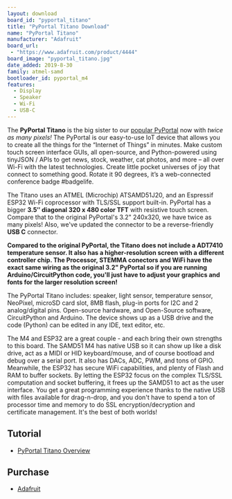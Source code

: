 ```yaml
---
layout: download
board_id: "pyportal_titano"
title: "PyPortal Titano Download"
name: "PyPortal Titano"
manufacturer: "Adafruit"
board_url:
 - "https://www.adafruit.com/product/4444"
board_image: "pyportal_titano.jpg"
date_added: 2019-8-30
family: atmel-samd
bootloader_id: pyportal_m4
features:
  - Display
  - Speaker
  - Wi-Fi
  - USB-C
---
```


The **PyPortal Titano** is the big sister to our [popular PyPortal](https://www.adafruit.com/product/4116) now with _twice as many pixels!_ The PyPortal is our easy-to-use IoT device that allows you to create all the things for the “Internet of Things” in minutes. Make custom touch screen interface GUIs, all open-source, and Python-powered using tinyJSON / APIs to get news, stock, weather, cat photos, and more – all over Wi-Fi with the latest technologies. Create little pocket universes of joy that connect to something good. Rotate it 90 degrees, it’s a web-connected conference badge #badgelife.

The Titano uses an ATMEL (Microchip) ATSAMD51J20, and an Espressif ESP32 Wi-Fi coprocessor with TLS/SSL support built-in. PyPortal has a bigger **3.5″ diagonal 320 x 480 color TFT** with resistive touch screen. Compare that to the original PyPortal's 3.2" 240x320, we have twice as many pixels! Also, we've updated the connector to be a reverse-friendly **USB C** connector.

**Compared to the original PyPortal, the Titano does not include a ADT7410 temperature sensor. It also has a higher-resolution screen with a different controller chip. The Processor, STEMMA conectors and WiFi have the exact same wiring as the original 3.2" PyPortal so if you are running Arduino/CircuitPython code, you'll just have to adjust your graphics and fonts for the larger resolution screen!**

The PyPortal Titano includes: speaker, light sensor, temperature sensor, NeoPixel, microSD card slot, 8MB flash, plug-in ports for I2C and 2 analog/digital pins. Open-source hardware, and Open-Source software, CircuitPython and Arduino. The device shows up as a USB drive and the code (Python) can be edited in any IDE, text editor, etc.

The M4 and ESP32 are a great couple - and each bring their own strengths to this board. The SAMD51 M4 has native USB so it can show up like a disk drive, act as a MIDI or HID keyboard/mouse, and of course bootload and debug over a serial port. It also has DACs, ADC, PWM, and tons of GPIO. Meanwhile, the ESP32 has secure WiFi capabilities, and plenty of Flash and RAM to buffer sockets. By letting the ESP32 focus on the complex TLS/SSL computation and socket buffering, it frees up the SAMD51 to act as the user interface. You get a great programming experience thanks to the native USB with files available for drag-n-drop, and you don't have to spend a ton of processor time and memory to do SSL encryption/decryption and certificate management. It's the best of both worlds!

## Tutorial

- [PyPortal Titano Overview](https://learn.adafruit.com/adafruit-pyportal-titano)

## Purchase
* [Adafruit](https://www.adafruit.com/product/4444)
